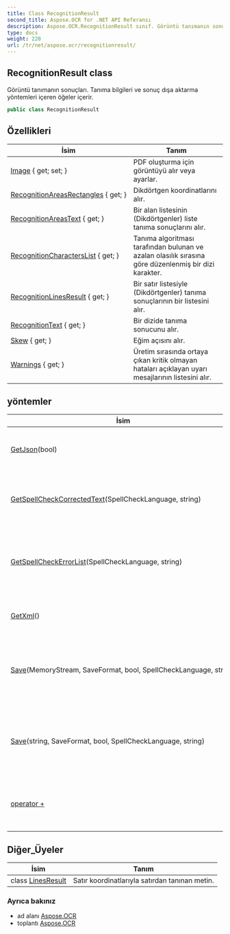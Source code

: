```yaml
---
title: Class RecognitionResult
second_title: Aspose.OCR for .NET API Referansı
description: Aspose.OCR.RecognitionResult sınıf. Görüntü tanımanın sonuçları. Tanıma bilgileri ve sonuç dışa aktarma yöntemleri içeren öğeler içerir.
type: docs
weight: 220
url: /tr/net/aspose.ocr/recognitionresult/
---
```

## RecognitionResult class

Görüntü tanımanın sonuçları. Tanıma bilgileri ve sonuç dışa aktarma yöntemleri içeren öğeler içerir.

```csharp
public class RecognitionResult
```

## Özellikleri

| İsim | Tanım |
| --- | --- |
| [Image](../../aspose.ocr/recognitionresult/image/) { get; set; } | PDF oluşturma için görüntüyü alır veya ayarlar. |
| [RecognitionAreasRectangles](../../aspose.ocr/recognitionresult/recognitionareasrectangles/) { get; } | Dikdörtgen koordinatlarını alır. |
| [RecognitionAreasText](../../aspose.ocr/recognitionresult/recognitionareastext/) { get; } | Bir alan listesinin (Dikdörtgenler) liste tanıma sonuçlarını alır. |
| [RecognitionCharactersList](../../aspose.ocr/recognitionresult/recognitioncharacterslist/) { get; } | Tanıma algoritması tarafından bulunan ve azalan olasılık sırasına göre düzenlenmiş bir dizi karakter. |
| [RecognitionLinesResult](../../aspose.ocr/recognitionresult/recognitionlinesresult/) { get; } | Bir satır listesiyle (Dikdörtgenler) tanıma sonuçlarının bir listesini alır. |
| [RecognitionText](../../aspose.ocr/recognitionresult/recognitiontext/) { get; } | Bir dizide tanıma sonucunu alır. |
| [Skew](../../aspose.ocr/recognitionresult/skew/) { get; } | Eğim açısını alır. |
| [Warnings](../../aspose.ocr/recognitionresult/warnings/) { get; } | Üretim sırasında ortaya çıkan kritik olmayan hataları açıklayan uyarı mesajlarının listesini alır. |

## yöntemler

| İsim | Tanım |
| --- | --- |
| [GetJson](../../aspose.ocr/recognitionresult/getjson/)(bool) | Tanıma sonuçlarıyla birlikte Form JSON dizesi. |
| [GetSpellCheckCorrectedText](../../aspose.ocr/recognitionresult/getspellcheckcorrectedtext/)(SpellCheckLanguage, string) | Metni düzeltir (yanlış yazılmış sözcükleri değiştirir). |
| [GetSpellCheckErrorList](../../aspose.ocr/recognitionresult/getspellcheckerrorlist/)(SpellCheckLanguage, string) | Belirli bir giriş metni için önerilen yazımlarla yanlış yazılmış sözcükleri bulun. |
| [GetXml](../../aspose.ocr/recognitionresult/getxml/)() | Tanıma sonuçlarıyla Form XML dizesi. |
| [Save](../../aspose.ocr/recognitionresult/save/#save)(MemoryStream, SaveFormat, bool, SpellCheckLanguage, string) | Belgeyi düz metin, PDF veya Microsoft Word Belgesi olarak kaydeder. |
| [Save](../../aspose.ocr/recognitionresult/save/#save_1)(string, SaveFormat, bool, SpellCheckLanguage, string) | Belgeyi düz metin, PDF veya Microsoft Word Belgesi olarak kaydeder. |
| [operator +](../../aspose.ocr/recognitionresult/op_addition/) | Tanınan parçalardan (çizgilerden) tam sonucu tamamlamak için. |

## Diğer_Üyeler

| İsim | Tanım |
| --- | --- |
| class [LinesResult](recognitionresult.linesresult/) | Satır koordinatlarıyla satırdan tanınan metin. |

### Ayrıca bakınız

* ad alanı [Aspose.OCR](../../aspose.ocr/)
* toplantı [Aspose.OCR](../../)


